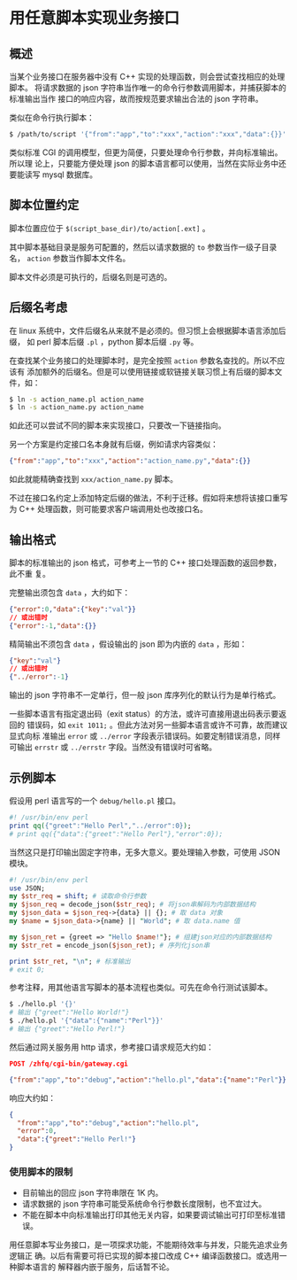# 用任意脚本实现业务接口

## 概述

当某个业务接口在服务器中没有 C++ 实现的处理函数，则会尝试查找相应的处理脚本。
将请求数据的 json 字符串当作唯一的命令行参数调用脚本，并捕获脚本的标准输出当作
接口的响应内容，故而按规范要求输出合法的 json 字符串。

类似在命令行执行脚本：

```bash
$ /path/to/script '{"from":"app","to":"xxx","action":"xxx","data":{}}'
```

类似标准 CGI 的调用模型，但更为简便，只要处理命令行参数，并向标准输出。所以理
论上，只要能方便处理 json 的脚本语言都可以使用，当然在实际业务中还要能读写
mysql 数据库。

## 脚本位置约定

脚本位置应位于 `$(script_base_dir)/to/action[.ext]` 。

其中脚本基础目录是服务可配置的，然后以请求数据的 `to` 参数当作一级子目录名，
`action` 参数当作脚本文件名。

脚本文件必须是可执行的，后缀名则是可选的。

## 后缀名考虑

在 linux 系统中，文件后缀名从来就不是必须的。但习惯上会根据脚本语言添加后缀，
如 perl 脚本后缀 `.pl` ，python 脚本后缀 `.py` 等。

在查找某个业务接口的处理脚本时，是完全按照 `action` 参数名查找的。所以不应该有
添加额外的后缀名。但是可以使用链接或软链接关联习惯上有后缀的脚本文件，如：

```bash
$ ln -s action_name.pl action_name
$ ln -s action_name.py action_name
```

如此还可以尝试不同的脚本来实现接口，只要改一下链接指向。

另一个方案是约定接口名本身就有后缀，例如请求内容类似：

```json
{"from":"app","to":"xxx","action":"action_name.py","data":{}}
```

如此就能精确查找到 `xxx/action_name.py` 脚本。

不过在接口名约定上添加特定后缀的做法，不利于迁移。假如将来想将该接口重写为 C++
处理函数，则可能要求客户端调用处也改接口名。

## 输出格式

脚本的标准输出的 json 格式，可参考上一节的 C++ 接口处理函数的返回参数，此不重
复。

完整输出须包含 `data` ，大约如下：

```json
{"error":0,"data":{"key":"val"}}
// 或出错时
{"error":-1,"data":{}}
```

精简输出不须包含 `data` ，假设输出的 json 即为内嵌的 `data` ，形如：

```json
{"key":"val"}
// 或出错时
{"../error":-1}
```

输出的 json 字符串不一定单行，但一般 json 库序列化的默认行为是单行格式。

一些脚本语言有指定退出码（exit status）的方法，或许可直接用退出码表示要返回的
错误码，如 `exit 1011;` 。但此方法对另一些脚本语言或许不可靠，故而建议显式向标
准输出 `error` 或 `../error` 字段表示错误码。如要定制错误消息，同样可输出
`errstr` 或 `../errstr` 字段。当然没有错误时可省略。

## 示例脚本

假设用 perl 语言写的一个 `debug/hello.pl` 接口。

```perl
#! /usr/bin/env perl
print qq({"greet":"Hello Perl","../error":0});
# print qq({"data":{"greet":"Hello Perl"},"error":0});
```

当然这只是打印输出固定字符串，无多大意义。要处理输入参数，可使用 JSON 模块。

```perl
#! /usr/bin/env perl
use JSON;
my $str_req = shift; # 读取命令行参数
my $json_req = decode_json($str_req); # 将json串解码为内部数据结构
my $json_data = $json_req->{data} || {}; # 取 data 对象
my $name = $json_data->{name} || "World"; # 取 data.name 值

my $json_ret = {greet => "Hello $name!"}; # 组建json对应的内部数据结构
my $str_ret = encode_json($json_ret); # 序列化json串

print $str_ret, "\n"; # 标准输出
# exit 0;
```

参考注释，用其他语言写脚本的基本流程也类似。可先在命令行测试该脚本。

```bash
$ ./hello.pl '{}'
# 输出 {"greet":"Hello World!"}
$ ./hello.pl '{"data":{"name":"Perl"}}'
# 输出 {"greet":"Hello Perl!"}
```

然后通过网关服务用 http 请求，参考接口请求规范大约如：

```json
POST /zhfq/cgi-bin/gateway.cgi

{"from":"app","to":"debug","action":"hello.pl","data":{"name":"Perl"}}
```

响应大约如：

```json
{
  "from":"app","to":"debug","action":"hello.pl",
  "error":0,
  "data":{"greet":"Hello Perl!"}
}
```

### 使用脚本的限制

* 目前输出的回应 json 字符串限在 1K 内。
* 请求数据的 json 字符串可能受系统命令行参数长度限制，也不宜过大。
* 不能在脚本中向标准输出打印其他无关内容，如果要调试输出可打印至标准错误。

用任意脚本写业务接口，是一项探求功能，不能期待效率与并发，只能先追求业务逻辑正
确。以后有需要可将已实现的脚本接口改成 C++ 编译函数接口。或选用一种脚本语言的
解释器内嵌于服务，后话暂不论。
